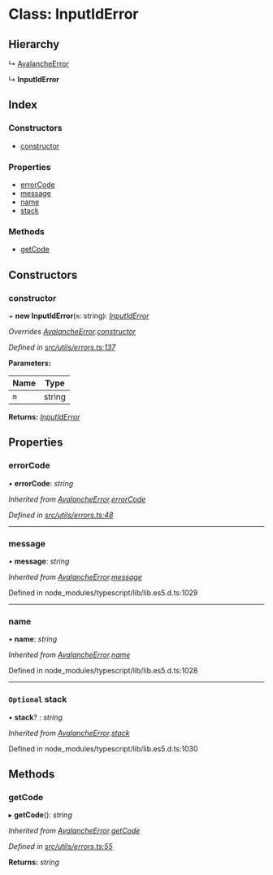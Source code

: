 # Class: InputIdError

## Hierarchy

↳ [AvalancheError](src_utils.avalancheerror)

↳ **InputIdError**

## Index

### Constructors

- [constructor](src_utils.inputiderror#constructor)

### Properties

- [errorCode](src_utils.inputiderror#errorcode)
- [message](src_utils.inputiderror#message)
- [name](src_utils.inputiderror#name)
- [stack](src_utils.inputiderror#optional-stack)

### Methods

- [getCode](src_utils.inputiderror#getcode)

## Constructors

### constructor

\+ **new InputIdError**(`m`: string): _[InputIdError](src_utils.inputiderror)_

_Overrides [AvalancheError](src_utils.avalancheerror).[constructor](src_utils.avalancheerror#constructor)_

_Defined in [src/utils/errors.ts:137](https://github.com/chain4travel/caminojs/blob/3883166/src/utils/errors.ts#L137)_

**Parameters:**

| Name | Type   |
| ---- | ------ |
| `m`  | string |

**Returns:** _[InputIdError](src_utils.inputiderror)_

## Properties

### errorCode

• **errorCode**: _string_

_Inherited from [AvalancheError](src_utils.avalancheerror).[errorCode](src_utils.avalancheerror#errorcode)_

_Defined in [src/utils/errors.ts:48](https://github.com/chain4travel/caminojs/blob/3883166/src/utils/errors.ts#L48)_

---

### message

• **message**: _string_

_Inherited from [AvalancheError](src_utils.avalancheerror).[message](src_utils.avalancheerror#message)_

Defined in node_modules/typescript/lib/lib.es5.d.ts:1029

---

### name

• **name**: _string_

_Inherited from [AvalancheError](src_utils.avalancheerror).[name](src_utils.avalancheerror#name)_

Defined in node_modules/typescript/lib/lib.es5.d.ts:1028

---

### `Optional` stack

• **stack**? : _string_

_Inherited from [AvalancheError](src_utils.avalancheerror).[stack](src_utils.avalancheerror#optional-stack)_

Defined in node_modules/typescript/lib/lib.es5.d.ts:1030

## Methods

### getCode

▸ **getCode**(): _string_

_Inherited from [AvalancheError](src_utils.avalancheerror).[getCode](src_utils.avalancheerror#getcode)_

_Defined in [src/utils/errors.ts:55](https://github.com/chain4travel/caminojs/blob/3883166/src/utils/errors.ts#L55)_

**Returns:** _string_
